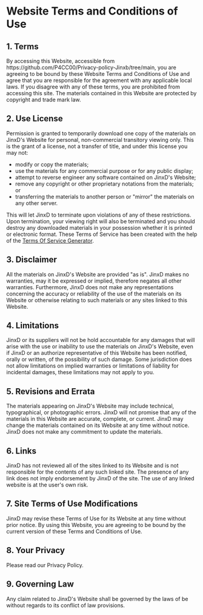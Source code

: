 <h1>Website Terms and Conditions of Use</h1>

<h2>1. Terms</h2>

<p>By accessing this Website, accessible from https://github.com/P4CC00/Privacy-policy-Jinxb/tree/main, you are agreeing to be bound by these Website Terms and Conditions of Use and agree that you are responsible for the agreement with any applicable local laws. If you disagree with any of these terms, you are prohibited from accessing this site. The materials contained in this Website are protected by copyright and trade mark law.</p>

<h2>2. Use License</h2>

<p>Permission is granted to temporarily download one copy of the materials on JinxD's Website for personal, non-commercial transitory viewing only. This is the grant of a license, not a transfer of title, and under this license you may not:</p>

<ul>
    <li>modify or copy the materials;</li>
    <li>use the materials for any commercial purpose or for any public display;</li>
    <li>attempt to reverse engineer any software contained on JinxD's Website;</li>
    <li>remove any copyright or other proprietary notations from the materials; or</li>
    <li>transferring the materials to another person or "mirror" the materials on any other server.</li>
</ul>

<p>This will let JinxD to terminate upon violations of any of these restrictions. Upon termination, your viewing right will also be terminated and you should destroy any downloaded materials in your possession whether it is printed or electronic format. These Terms of Service has been created with the help of the <a href="https://www.termsofservicegenerator.net">Terms Of Service Generator</a>.</p>

<h2>3. Disclaimer</h2>

<p>All the materials on JinxD's Website are provided "as is". JinxD makes no warranties, may it be expressed or implied, therefore negates all other warranties. Furthermore, JinxD does not make any representations concerning the accuracy or reliability of the use of the materials on its Website or otherwise relating to such materials or any sites linked to this Website.</p>

<h2>4. Limitations</h2>

<p>JinxD or its suppliers will not be hold accountable for any damages that will arise with the use or inability to use the materials on JinxD's Website, even if JinxD or an authorize representative of this Website has been notified, orally or written, of the possibility of such damage. Some jurisdiction does not allow limitations on implied warranties or limitations of liability for incidental damages, these limitations may not apply to you.</p>

<h2>5. Revisions and Errata</h2>

<p>The materials appearing on JinxD's Website may include technical, typographical, or photographic errors. JinxD will not promise that any of the materials in this Website are accurate, complete, or current. JinxD may change the materials contained on its Website at any time without notice. JinxD does not make any commitment to update the materials.</p>

<h2>6. Links</h2>

<p>JinxD has not reviewed all of the sites linked to its Website and is not responsible for the contents of any such linked site. The presence of any link does not imply endorsement by JinxD of the site. The use of any linked website is at the user's own risk.</p>

<h2>7. Site Terms of Use Modifications</h2>

<p>JinxD may revise these Terms of Use for its Website at any time without prior notice. By using this Website, you are agreeing to be bound by the current version of these Terms and Conditions of Use.</p>

<h2>8. Your Privacy</h2>

<p>Please read our Privacy Policy.</p>

<h2>9. Governing Law</h2>

<p>Any claim related to JinxD's Website shall be governed by the laws of be without regards to its conflict of law provisions.</p>
